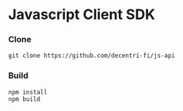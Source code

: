 # Javascript Client SDK

### Clone

```
git clone https://github.com/decentri-fi/js-api
```

### Build

```
npm install
npm build
```
